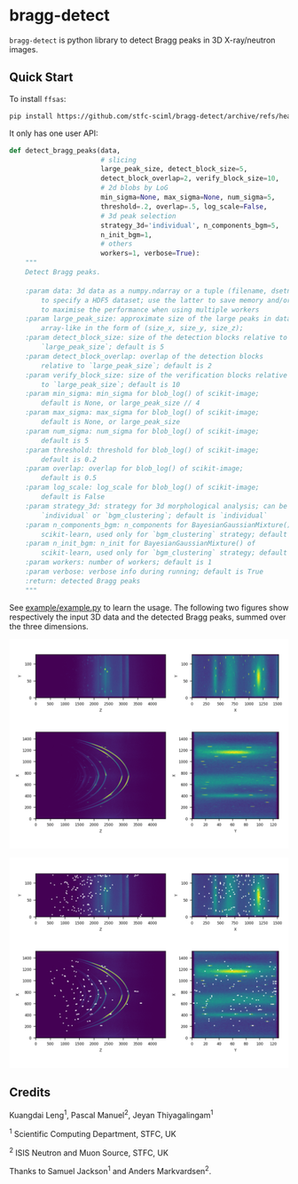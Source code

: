 # bragg-detect

`bragg-detect` is python library to detect Bragg peaks in 3D X-ray/neutron images.



## Quick Start

To install `ffsas`:

```bash
pip install https://github.com/stfc-sciml/bragg-detect/archive/refs/heads/master.zip
```

It only has one user API:

```python
def detect_bragg_peaks(data,
                       # slicing
                       large_peak_size, detect_block_size=5,
                       detect_block_overlap=2, verify_block_size=10,
                       # 2d blobs by LoG
                       min_sigma=None, max_sigma=None, num_sigma=5,
                       threshold=.2, overlap=.5, log_scale=False,
                       # 3d peak selection
                       strategy_3d='individual', n_components_bgm=5,
                       n_init_bgm=1,
                       # others
                       workers=1, verbose=True):
    """
    Detect Bragg peaks.

    :param data: 3d data as a numpy.ndarray or a tuple (filename, dsetname)
        to specify a HDF5 dataset; use the latter to save memory and/or
        to maximise the performance when using multiple workers
    :param large_peak_size: approximate size of the large peaks in data,
        array-like in the form of (size_x, size_y, size_z);
    :param detect_block_size: size of the detection blocks relative to
        `large_peak_size`; default is 5
    :param detect_block_overlap: overlap of the detection blocks
        relative to `large_peak_size`; default is 2
    :param verify_block_size: size of the verification blocks relative
        to `large_peak_size`; default is 10
    :param min_sigma: min_sigma for blob_log() of scikit-image;
        default is None, or large_peak_size // 4
    :param max_sigma: max_sigma for blob_log() of scikit-image;
        default is None, or large_peak_size
    :param num_sigma: num_sigma for blob_log() of scikit-image;
        default is 5
    :param threshold: threshold for blob_log() of scikit-image;
        default is 0.2
    :param overlap: overlap for blob_log() of scikit-image;
        default is 0.5
    :param log_scale: log_scale for blob_log() of scikit-image;
        default is False
    :param strategy_3d: strategy for 3d morphological analysis; can be
        `individual` or `bgm_clustering`; default is `individual`
    :param n_components_bgm: n_components for BayesianGaussianMixture() of
        scikit-learn, used only for `bgm_clustering` strategy; default is 5
    :param n_init_bgm: n_init for BayesianGaussianMixture() of
        scikit-learn, used only for `bgm_clustering` strategy; default is 1
    :param workers: number of workers; default is 1
    :param verbose: verbose info during running; default is True
    :return: detected Bragg peaks
    """
```

See [example/example.py](example/example.py) to learn the usage. The following two figures
show respectively the input 3D data and the detected Bragg peaks, summed over the three dimensions.


![input](example/result/input_image.png)

![output](example/result/peaks_on_image.png)


## Credits
Kuangdai Leng<sup>1</sup>, Pascal Manuel<sup>2</sup>, Jeyan Thiyagalingam<sup>1</sup>

<sup>1</sup> Scientific Computing Department, STFC, UK

<sup>2</sup> ISIS Neutron and Muon Source, STFC, UK

Thanks to Samuel Jackson<sup>1</sup> and Anders Markvardsen<sup>2</sup>.
